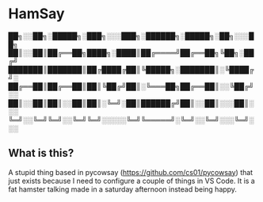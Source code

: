 # HamSay

██╗░░██╗░█████╗░███╗░░░███╗░██████╗░█████╗░██╗░░░██╗
██║░░██║██╔══██╗████╗░████║██╔════╝██╔══██╗╚██╗░██╔╝
███████║███████║██╔████╔██║╚█████╗░███████║░╚████╔╝░
██╔══██║██╔══██║██║╚██╔╝██║░╚═══██╗██╔══██║░░╚██╔╝░░
██║░░██║██║░░██║██║░╚═╝░██║██████╔╝██║░░██║░░░██║░░░
╚═╝░░╚═╝╚═╝░░╚═╝╚═╝░░░░░╚═╝╚═════╝░╚═╝░░╚═╝░░░╚═╝░░░

## What is this?
A stupid thing based in pycowsay (https://github.com/cs01/pycowsay) that just exists because I need to configure a couple of things in VS Code.
It is a fat hamster talking made in a saturday afternoon instead being happy.
